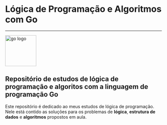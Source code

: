 # Lógica de Programação e Algoritmos com Go

---

<div align="left">
  <img src="https://skillicons.dev/icons?i=go" height="100" alt="go logo"  />
</div>

## Repositório de estudos de lógica de programação e algoritos com a linguagem de programação Go

Este repositório é dedicado ao meus estudos de lógica de programação. Nele está contido as soluções para os problemas de **lógica**, **estrutura de dados** e **algoritmos** propostos em aula.





